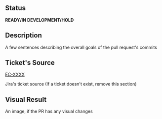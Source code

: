 ## Status
**READY/IN DEVELOPMENT/HOLD**

## Description
A few sentences describing the overall goals of the pull request's commits

## Ticket's Source
[EC-XXXX](YOUR_JIRA_TICKET_SOURCE)  

Jira's ticket source (If a ticket doesn't exist, remove this section)  

## Visual Result
An image, if the PR has any visual changes
